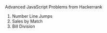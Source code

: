 Advanced JavaScript Problems from Hackerrank

1. Number Line Jumps
2. Sales by Match
3. Bill Division